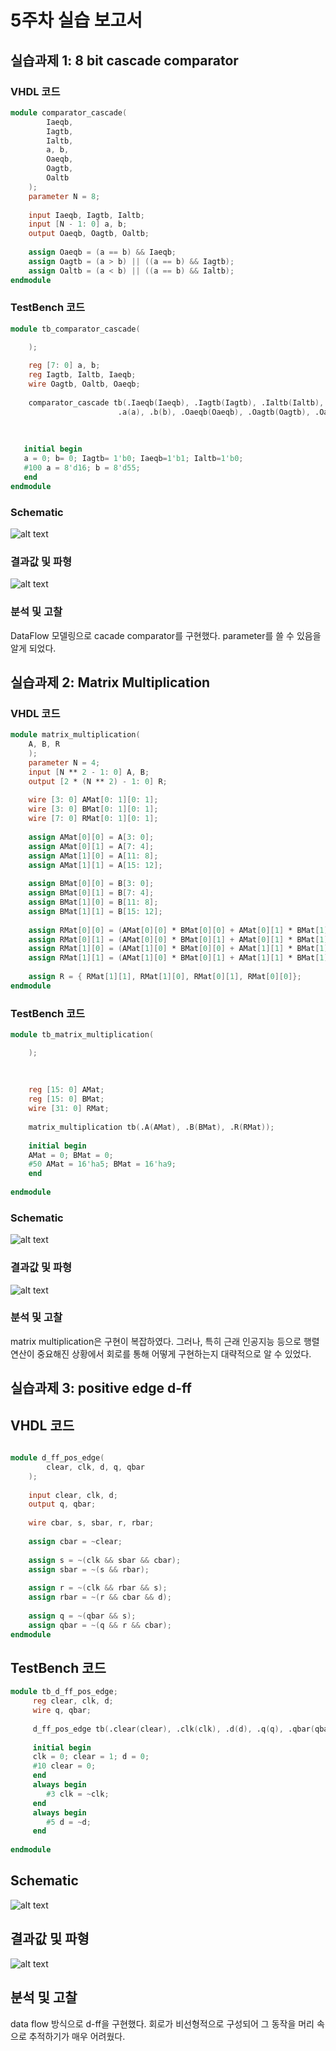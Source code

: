 # 5주차 실습 보고서

## 실습과제 1: 8 bit cascade comparator


### VHDL 코드

```verilog
module comparator_cascade(
        Iaeqb,
        Iagtb,
        Ialtb,
        a, b,
        Oaeqb,
        Oagtb,
        Oaltb
    );
    parameter N = 8;
    
    input Iaeqb, Iagtb, Ialtb;
    input [N - 1: 0] a, b;
    output Oaeqb, Oagtb, Oaltb;
    
    assign Oaeqb = (a == b) && Iaeqb;
    assign Oagtb = (a > b) || ((a == b) && Iagtb);
    assign Oaltb = (a < b) || ((a == b) && Ialtb);
endmodule
```

### TestBench 코드
```verilog
module tb_comparator_cascade(

    );
    
    reg [7: 0] a, b;
    reg Iagtb, Ialtb, Iaeqb;
    wire Oagtb, Oaltb, Oaeqb;
    
    comparator_cascade tb(.Iaeqb(Iaeqb), .Iagtb(Iagtb), .Ialtb(Ialtb),
                        .a(a), .b(b), .Oaeqb(Oaeqb), .Oagtb(Oagtb), .Oaltb(Oaltb));
                        
                        
                        
   initial begin
   a = 0; b= 0; Iagtb= 1'b0; Iaeqb=1'b1; Ialtb=1'b0;
   #100 a = 8'd16; b = 8'd55;
   end                 
endmodule
```

### Schematic
![alt text](images/image-1.png)

### 결과값 및 파형
![alt text](images/image.png)

### 분석 및 고찰
DataFlow 모델링으로 cacade comparator를 구현했다.
parameter를 쓸 수 있음을 알게 되었다.

## 실습과제 2: Matrix Multiplication


### VHDL 코드

```verilog
module matrix_multiplication(
    A, B, R
    );
    parameter N = 4;
    input [N ** 2 - 1: 0] A, B;
    output [2 * (N ** 2) - 1: 0] R;
    
    wire [3: 0] AMat[0: 1][0: 1];
    wire [3: 0] BMat[0: 1][0: 1];
    wire [7: 0] RMat[0: 1][0: 1];
    
    assign AMat[0][0] = A[3: 0];
    assign AMat[0][1] = A[7: 4];
    assign AMat[1][0] = A[11: 8];
    assign AMat[1][1] = A[15: 12];
    
    assign BMat[0][0] = B[3: 0];
    assign BMat[0][1] = B[7: 4];
    assign BMat[1][0] = B[11: 8];
    assign BMat[1][1] = B[15: 12];
    
    assign RMat[0][0] = (AMat[0][0] * BMat[0][0] + AMat[0][1] * BMat[1][0]);
    assign RMat[0][1] = (AMat[0][0] * BMat[0][1] + AMat[0][1] * BMat[1][1]);
    assign RMat[1][0] = (AMat[1][0] * BMat[0][0] + AMat[1][1] * BMat[1][1]);
    assign RMat[1][1] = (AMat[1][0] * BMat[0][1] + AMat[1][1] * BMat[1][1]);
    
    assign R = { RMat[1][1], RMat[1][0], RMat[0][1], RMat[0][0]};
endmodule

```

### TestBench 코드

```verilog
module tb_matrix_multiplication(

    );
    
    
    
    reg [15: 0] AMat;
    reg [15: 0] BMat;
    wire [31: 0] RMat;
    
    matrix_multiplication tb(.A(AMat), .B(BMat), .R(RMat));
    
    initial begin
    AMat = 0; BMat = 0;
    #50 AMat = 16'ha5; BMat = 16'ha9;
    end
    
endmodule

```

### Schematic

![alt text](images/image-3.png)

### 결과값 및 파형

![alt text](images/image-2.png)

### 분석 및 고찰

matrix multiplication은 구현이 복잡하였다.
그러나, 특히 근래 인공지능 등으로 행렬 연산이 중요해진 상황에서
회로를 통해 어떻게 구현하는지 대략적으로 알 수 있었다.

## 실습과제 3: positive edge d-ff

## VHDL 코드

```verilog

module d_ff_pos_edge(
        clear, clk, d, q, qbar
    );
    
    input clear, clk, d;
    output q, qbar;
    
    wire cbar, s, sbar, r, rbar;
    
    assign cbar = ~clear;
    
    assign s = ~(clk && sbar && cbar);
    assign sbar = ~(s && rbar);
    
    assign r = ~(clk && rbar && s);
    assign rbar = ~(r && cbar && d);
    
    assign q = ~(qbar && s);
    assign qbar = ~(q && r && cbar);
endmodule

```

## TestBench 코드

```verilog
module tb_d_ff_pos_edge;
     reg clear, clk, d;
     wire q, qbar;
     
     d_ff_pos_edge tb(.clear(clear), .clk(clk), .d(d), .q(q), .qbar(qbar));
     
     initial begin
     clk = 0; clear = 1; d = 0;
     #10 clear = 0;
     end
     always begin
        #3 clk = ~clk;
     end
     always begin
        #5 d = ~d;
     end
     
endmodule

```

## Schematic

![alt text](images/image-4.png)

## 결과값 및 파형

![alt text](images/image-5.png)

## 분석 및 고찰

data flow 방식으로 d-ff을 구현했다.
회로가 비선형적으로 구성되어 그 동작을 머리 속으로 추적하기가 매우 어려웠다.